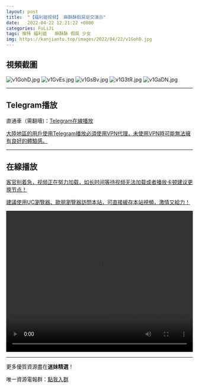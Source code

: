 ```yaml
---
layout: post
title:  "【福利姬视频】 麻酥酥假屌足交演示"
date:   2022-04-22 12:21:22 +0800
categories: FuLiJi
tags: 推特 福利姬   麻酥酥 假屌 少女
img: https://kanjiantu.top/images/2022/04/22/v1GohD.jpg
---
```



## 視頻截圖

![v1GohD.jpg](https://kanjiantu.top/images/2022/04/22/v1GohD.jpg)
![v1GvEs.jpg](https://kanjiantu.top/images/2022/04/22/v1GvEs.jpg)
![v1GsBv.jpg](https://kanjiantu.top/images/2022/04/22/v1GsBv.jpg)
![v1G3tR.jpg](https://kanjiantu.top/images/2022/04/22/v1G3tR.jpg)
![v1GaDN.jpg](https://kanjiantu.top/images/2022/04/22/v1GaDN.jpg)

* * *
## Telegram播放

直通車（需翻墻)：[Telegram在線播放](https://t.me/mimeijingxuan/807)


<u>大陸地區的用戶使用Telegram播放必須使用VPN代理，未使用VPN時可能無法擁有良好的體驗感。</u> 
* * *
## 在線播放
<u>客官别着急，视频正在努力加载，如长时间等待视频无法加载或者播放卡顿建议更换节点！</u>

<u>建議使用UC瀏覽器、歐朋瀏覽器訪問本站，可直接緩存本站視頻，激情又給力！</u>
<center><video src="https://cdn.publer.io/uploads/videos/62615374db2797684b8b03c3/0f18da3d097f725fbdd283ff761ce475.mp4" width="100%" height="380px" controls="controls"></video></center>

* * *
更多優質資源盡在**迷妹精選**！

唯一資源電報群：[點我入群](https://t.me/mimeijingxuan)


